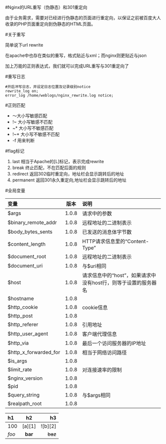 #Nginx的URL重写（伪静态）和301重定向

由于业务需求，需要对已经进行伪静态的页面进行重定向，以保证之前被百度大人收录的PHP页面重定向到伪静态的HTML页面。

#关于重写

简单说下url rewrite

在apache中也存在类似的重写，格式贴近与xml；而nginx则更贴近与json

加上万能的正则表达式，我们就可以完成URL重写与301重定向了

#重写日志

	#开启冲写日志，并设定日志位置及记录级别notice
	rewrite_log on;
	error_log /home/weblogs/nginx_rewrite.log notice;

#正则匹配

* ～大小写敏感匹配
* !~ 大小写敏感不匹配
* ~* 大小写不敏感匹配
* !~* 大小写不敏感不匹配
* -f 用来判断

#flag标记

1. last 相当于Apache的[L]标记，表示完成rewrite
2. break 终止匹配，不在匹配后面的规则
3. redirect 返回302临时重定向，地址栏会显示跳转后的地址
4. permanent 返回301永久重定向,地址栏会显示跳转后的地址

#全局变量

| 变量 | 版本 | 说明 |
|:---|:---:|:---|
| $args | 1.0.8 | 请求中的参数|
| $binary_remote_addr | 1.0.8 | 远程地址的二进制表示 |
| $body_bytes_sents | 1.0.8 | 已发送的消息体字节数 |
| $content_length | 1.0.8 | HTTP请求信息里的“Content-Type” |
| $document_root | 1.0.8 | 远程地址的二进制表示 |
| $document_uri | 1.0.8 | 与$uri相同 |
| $host | 1.0.8 | 请求信息中的“host”，如果请求中没有host行，则等于设置的服务器名 |
| $hostname | 1.0.8 |  |
| $http_cookie | 1.0.8 | cookie信息 |
| $http_post | 1.0.8 |  |
| $http_referer | 1.0.8 | 引用地址 |
| $http_user_agent | 1.0.8 | 客户端代理信息 |
| $http_via | 1.0.8 | 最后一个访问服务器的IP地址 |
| $http_x_forwarded_for | 1.0.8 | 相当于网络访问路径 |
| $is_args | 1.0.8 |  |
| $limit_rate | 1.0.8 | 对连接速率的限制 |
| $nginx_version | 1.0.8 |  |
| $pid | 1.0.8 |  |
| $query_string | 1.0.8 | 与$args相同 |
| $realpath_root | 1.0.8 |  |




| h1    |    h2   |      h3 |
|:------|:-------:|--------:|
| 100   | [a][1]  | ![b][2] |
| *foo* | **bar** | ~~baz~~ |
